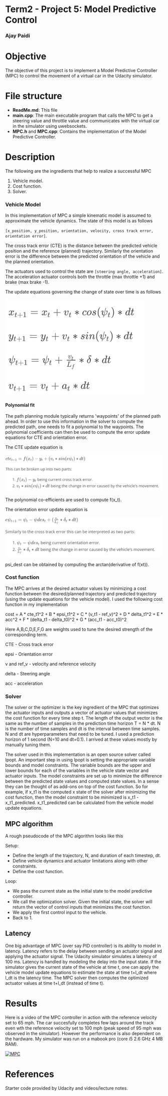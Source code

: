 # Term2 - Project 5: Model Predictive Control
### Ajay Paidi

# Objective
The objective of this project is to implement a Model Predictive Controller (MPC) to control the movement of a virtual car in the Udacity simulator.

# File structure
- **ReadMe.md**: This file
- **main.cpp**: The main executable program that calls the MPC to get a steering value and throttle value and communicates with the virtual car in the simulator using uwebsockets.
- **MPC.h** and **MPC.cpp**: Contains the implementation of the Model Predictive Controller.

# Description

The following are the ingredients that help to realize a successful MPC
1. Vehicle model.
2. Cost function.
3. Solver.

### Vehicle Model
In this implementation of MPC a simple kinematic model is assumed to approximate the vehicle dynamics. The state of this model is as follows

``[x_position, y_position, orientation, velocity, cross track error, orientation error]``.

The cross track error (CTE) is the distance between the predicted vehicle position and the reference (planned) trajectory. Similarly the orientation error is the difference between the predicted orientation of the vehicle and the planned orientation.

The actuators used to control the state are ``[steering angle, acceleration]``.
The acceleration actuator controls both the throttle (max throttle +1) and brake (max brake -1).

The update equations governing the change of state over time is as follows

![Update equations](Vehicle_model_update.png)

#### Polynomial fit
The path planning module typically returns 'waypoints' of the planned path ahead. In order to use this information in the solver to compute the predicted path, one needs to fit a polynomial to the waypoints. The polynomial coefficients can then be used to compute the error update equations for CTE and orientation error.

The CTE update  equation is

![CTE error update equations](cte_update.png)

The polynomial co-efficients are used to compute f(x_t).

The orientation error update equation is

![Orientation error update equations](epsi_update.png)

psi_dest can be obtained by computing the arctan(derivative of f(xt)).

### Cost function
The MPC arrives at the desired actuator values by minimizing a cost function between the desired/planned trajectory and predicted trajectory (using the update equations for the vehicle model). I used the following cost function in my implementation

cost = A * cte_t1^2 +  B * epsi_t1^2 + C * (v_t1 - ref_v)^2 + D * delta_t1^2 + E * acc^2 + F * (delta_t1 - delta_t0)^2 + G * (acc_t1 - acc_t0)^2

Here A,B,C,D,E,F,G are weights used to tune the desired strength of the corresponding term.

CTE - Cross track error

epsi - Orientation error

v and ref_v - velocity and reference velocity

delta - Steering angle

acc - acceleration

### Solver
The solver or the optimizer is the key ingredient of the MPC that optimizes the actuator inputs and outputs a vector of actuator values that minimizes the cost function for every time step t. The length of the output vector is the same as the number of samples in the prediction time horizon T = N * dt. N is the number of time samples and dt is the interval between time samples. N and dt are hyperparameters that need to be tuned. I used a prediction horizon of 1 second (N=10 and dt=0.1). I arrived at these values mostly by manually tuning them.

The solver used in this implementation is an open source solver called Ipopt. An important step in using Ipopt is setting the appropriate variable bounds and model constraints. The variable bounds are the upper and lower bounds for each of the variables in the vehicle state vector and actuator inputs. The model constraints are set up to minimize the difference between the predicted state values and computed state values. In a sense they can be thought of as add-ons on top of the cost function. So for example, if x_t1 is the computed x state of the solver after minimizing the cost function, then the model constraint to be minimized is x_t1 - x_t1_predicted. x_t1_predicted can be calculated from the vehicle model update equations.

## MPC algorithm
A rough pseudocode of the MPC algorithm looks like this

Setup:
- Define the length of the trajectory, N, and duration of each timestep, dt.
- Define vehicle dynamics and actuator limitations along with other constraints.
- Define the cost function.

Loop:
- We pass the current state as the initial state to the model predictive controller.
- We call the optimization solver. Given the initial state, the solver will return the vector of control inputs that minimizes the cost function.
- We apply the first control input to the vehicle.
- Back to 1.

## Latency
One big advantage of MPC (over say PID controller) is its ability to model in latency. Latency refers to the delay between sending an actuator signal and applying the actuator signal. The Udacity simulator simulates a latency of 100 ms. Latency is handled by modeling the delay into the input state. If the simulator gives the current state of the vehicle at time t, one can apply the vehicle model update equations to estimate the state at time t+l_dt where l_dt is the latency time. The MPC solver then computes the optimized actuator values at time t+l_dt (instead of time t).

# Results

Here is a video of the MPC controller in action with the reference velocity set to 65 mph. The car succesfully completes few laps around the track even wth the reference velocity set to 100 mph (peak speed of 95 mph was observed in the simulator). However the performance is also dependent on the hardware. My simulator was run on a mabook pro (core i5 2.6 GHz 4 MB RAM).

[![MPC](https://img.youtube.com/vi/cK4fkN1y0kE/0.jpg)](https://youtu.be/cK4fkN1y0kE)

# References

Starter code provided by Udacity and videos/lecture notes.
